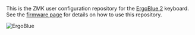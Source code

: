 This is the ZMK user configuration repository for the [ErgoBlue
2](https://www.xudongz.com/blog/2020/ergoblue/) keyboard. See the [firmware
page](https://www.xudongz.com/blog/2020/ergoblue/firmware/) for details on how
to use this repository.

![ErgoBlue](https://www.xudongz.com/static/76a5f4faa62d0df6e89cb0ae961933d00e0cc8f938ff655ce5fdb1194d4cc747.JPG)
